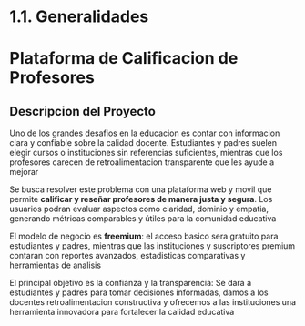 # 1.1. Generalidades

# Plataforma de Calificacion de Profesores

## Descripcion del Proyecto
Uno de los grandes desafios en la educacion es contar con informacion clara y confiable sobre la calidad docente. Estudiantes y padres suelen elegir cursos o instituciones sin referencias suficientes, mientras que los profesores carecen de retroalimentacion transparente que les ayude a mejorar

Se busca resolver este problema con una plataforma web y movil que permite **calificar y reseñar profesores de manera justa y segura**. Los usuarios podran evaluar aspectos como claridad, dominio y empatia, generando métricas comparables y útiles para la comunidad educativa

El modelo de negocio es **freemium**: el acceso basico sera gratuito para estudiantes y padres, mientras que las instituciones y suscriptores premium contaran con reportes avanzados, estadisticas comparativas y herramientas de analisis

El principal objetivo es la confianza y la transparencia: Se dara a estudiantes y padres para tomar decisiones informadas, damos a los docentes retroalimentacion constructiva y ofrecemos a las instituciones una herramienta innovadora para fortalecer la calidad educativa
